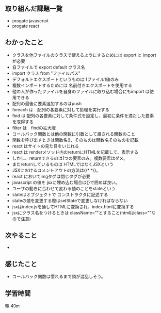 ## 取り組んだ課題一覧
- progate javascript
- progate react
## わかったこと
- クラスを他ファイルのクラスで使えるようにするためには export と import が必要
- 自ファイルで export default クラス名
- import クラス from "ファイルパス"
- デフォルトエクスポートというものは 1ファイル1値のみ
- 複数インポートするためには 名前付きエクスポートを使用する
- 他の人が作ったファイルを自身のファイルに取り込む場合にもimport は使用できる
- 配列の最後に要素追加するのはpush
- foreach は　配列の各要素に対して処理を実行する
- find は 配列の各要素に対して条件式を設定し、最初に条件を満たした要素を取得する
- filter は　findの拡大版
- コールバック関数とは他の関数に引数として渡される関数のこと
- 関数を呼び出すときは関数名()、そのものは関数名そのものを記載
- react はサイトの見た目をいじれる
- react は renderメソッド内のreturnにHTMLを記載して、表示する
- しかし、returnできるのは1つの要素のみ。複数要素はダメ。
- またreturnしているものは HTMLではなくJSXという
- JSXにおけるコメントアウトの方法は{/* */}。
- react においてimgタグは閉じタグが必要
- javascript の値を jsxに埋め込む場合は{}で囲めば良い。
- ユーザの動きに合わせて変わる値のことをstateという
- stateはオブジェクトで コンストラクタに記述する
- stateの値を変更する際はsetStateで変更しなければならない
- jsxはindex.jsを通してHTMLに変換され、index.htmlに変換する
- jsxにクラス名をつけるときは className=""とすること(htmlはclass=""なので注意)


## 次やること
-
## 感じたこと
- コールバック関数は慣れるまで頭が混乱しそう。
## 学習時間
朝 40m
